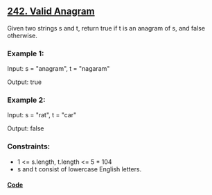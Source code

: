 ## [242. Valid Anagram](https://leetcode.com/problems/valid-anagram/description/)

Given two strings s and t, return true if t is an anagram of s, and false otherwise.

### Example 1:

Input: s = "anagram", t = "nagaram"

Output: true

### Example 2:

Input: s = "rat", t = "car"

Output: false

### Constraints:

- 1 <= s.length, t.length <= 5 * 104
- s and t consist of lowercase English letters.

#### [Code](../solution/P2.java)

